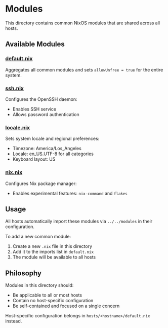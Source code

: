 # Modules

This directory contains common NixOS modules that are shared across all hosts.

## Available Modules

### [default.nix](./default.nix)
Aggregates all common modules and sets `allowUnfree = true` for the entire system.

### [ssh.nix](./ssh.nix)
Configures the OpenSSH daemon:
- Enables SSH service
- Allows password authentication

### [locale.nix](./locale.nix)
Sets system locale and regional preferences:
- Timezone: America/Los_Angeles
- Locale: en_US.UTF-8 for all categories
- Keyboard layout: US

### [nix.nix](./nix.nix)
Configures Nix package manager:
- Enables experimental features: `nix-command` and `flakes`

## Usage

All hosts automatically import these modules via `../../modules` in their configuration.

To add a new common module:
1. Create a new `.nix` file in this directory
2. Add it to the imports list in `default.nix`
3. The module will be available to all hosts

## Philosophy

Modules in this directory should:
- Be applicable to all or most hosts
- Contain no host-specific configuration
- Be self-contained and focused on a single concern

Host-specific configuration belongs in `hosts/<hostname>/default.nix` instead.

